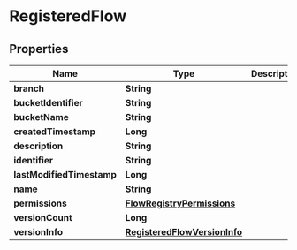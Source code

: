 # RegisteredFlow

## Properties
Name | Type | Description | Notes
------------ | ------------- | ------------- | -------------
**branch** | **String** |  |  [optional]
**bucketIdentifier** | **String** |  |  [optional]
**bucketName** | **String** |  |  [optional]
**createdTimestamp** | **Long** |  |  [optional]
**description** | **String** |  |  [optional]
**identifier** | **String** |  |  [optional]
**lastModifiedTimestamp** | **Long** |  |  [optional]
**name** | **String** |  |  [optional]
**permissions** | [**FlowRegistryPermissions**](FlowRegistryPermissions.md) |  |  [optional]
**versionCount** | **Long** |  |  [optional]
**versionInfo** | [**RegisteredFlowVersionInfo**](RegisteredFlowVersionInfo.md) |  |  [optional]
